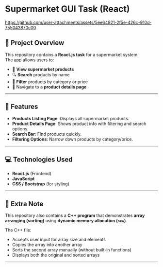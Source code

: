 # Supermarket GUI Task (React)

https://github.com/user-attachments/assets/5ee64921-2f5e-426c-910d-755043870c00


## 📌 Project Overview
This repository contains a **React.js task** for a supermarket system.  
The app allows users to:

- 🛒 **View supermarket products**  
- 🔍 **Search** products by name  
- 🎯 **Filter** products by category or price  
- 📄 Navigate to a **product details page**

---

## 🚀 Features
- **Products Listing Page**: Displays all supermarket products.  
- **Product Details Page**: Shows product info with filtering and search options.  
- **Search Bar**: Find products quickly.  
- **Filtering Options**: Narrow down products by category/price.  

---

## 💻 Technologies Used
- **React.js** (Frontend)  
- **JavaScript**  
- **CSS / Bootstrap** (for styling)  

---

## 📝 Extra Note
This repository also contains a **C++ program** that demonstrates **array arranging (sorting)** using **dynamic memory allocation (`new`)**.  

The C++ file:
- Accepts user input for array size and elements  
- Copies the array into another array  
- Sorts the second array manually (without built-in functions)  
- Displays both the original and sorted arrays  

---


